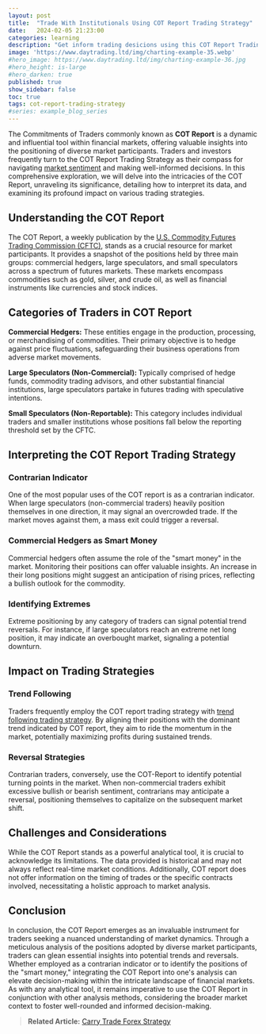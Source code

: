 ```yaml
---
layout: post
title:  "Trade With Institutionals Using COT Report Trading Strategy"
date:   2024-02-05 21:23:00
categories: learning
description: "Get inform trading desicions using this COT Report Trading Strategy to secured your potential by knowing large institutionals open positions "
image: 'https://www.daytrading.ltd/img/charting-example-35.webp'
#hero_image: https://www.daytrading.ltd/img/charting-example-36.jpg
#hero_height: is-large
#hero_darken: true
published: true
show_sidebar: false
toc: true
tags: cot-report-trading-strategy
#series: example_blog_series
---
```


<p>The Commitments of Traders commonly known as <strong>COT Report</strong> is a dynamic and influential tool within financial markets, offering valuable insights into the positioning of diverse market participants. Traders and investors frequently turn to the COT Report Trading Strategy as their compass for navigating <a href="https://www.daytrading.ltd/learning/forex-market-sentiment">market sentiment</a> and making well-informed decisions. In this comprehensive exploration, we will delve into the intricacies of the COT Report, unraveling its significance, detailing how to interpret its data, and examining its profound impact on various trading strategies.</p>

## Understanding the COT Report
<p>The COT Report, a weekly publication by the <a href="https://www.cftc.gov/About/index.htm" rel="nofollow">U.S. Commodity Futures Trading Commission (CFTC)</a>, stands as a crucial resource for market participants. It provides a snapshot of the positions held by three main groups: commercial hedgers, large speculators, and small speculators across a spectrum of futures markets. These markets encompass commodities such as gold, silver, and crude oil, as well as financial instruments like currencies and stock indices.</p>

## Categories of Traders in COT Report
<p><strong>Commercial Hedgers:</strong> These entities engage in the production, processing, or merchandising of commodities. Their primary objective is to hedge against price fluctuations, safeguarding their business operations from adverse market movements.</p>

<p><strong>Large Speculators (Non-Commercial): </strong>Typically comprised of hedge funds, commodity trading advisors, and other substantial financial institutions, large speculators partake in futures trading with speculative intentions.</p>

<p><strong>Small Speculators (Non-Reportable):</strong> This category includes individual traders and smaller institutions whose positions fall below the reporting threshold set by the CFTC.</p>

## Interpreting the COT Report Trading Strategy
<h3>Contrarian Indicator</h3>
<p>One of the most popular uses of the COT report is as a contrarian indicator. When large speculators (non-commercial traders) heavily position themselves in one direction, it may signal an overcrowded trade. If the market moves against them, a mass exit could trigger a reversal.</p>

<h3>Commercial Hedgers as Smart Money</h3>
<p>Commercial hedgers often assume the role of the "smart money" in the market. Monitoring their positions can offer valuable insights. An increase in their long positions might suggest an anticipation of rising prices, reflecting a bullish outlook for the commodity.</p>

<h3>Identifying Extremes</h3>
<p>Extreme positioning by any category of traders can signal potential trend reversals. For instance, if large speculators reach an extreme net long position, it may indicate an overbought market, signaling a potential downturn.</p>

## Impact on Trading Strategies
<h3>Trend Following</h3>
<p>Traders frequently employ the COT report trading strategy with <a href="https://www.daytrading.ltd/learning/trend-following-trading-strategy">trend following trading strategy</a>. By aligning their positions with the dominant trend indicated by COT report, they aim to ride the momentum in the market, potentially maximizing profits during sustained trends.</p>

<h3>Reversal Strategies</h3>
<p>Contrarian traders, conversely, use the COT-Report to identify potential turning points in the market. When non-commercial traders exhibit excessive bullish or bearish sentiment, contrarians may anticipate a reversal, positioning themselves to capitalize on the subsequent market shift.</p>

## Challenges and Considerations
<p>While the COT Report stands as a powerful analytical tool, it is crucial to acknowledge its limitations. The data provided is historical and may not always reflect real-time market conditions. Additionally, COT report does not offer information on the timing of trades or the specific contracts involved, necessitating a holistic approach to market analysis.</p>
  
## Conclusion
<p>In conclusion, the COT Report emerges as an invaluable instrument for traders seeking a nuanced understanding of market dynamics. Through a meticulous analysis of the positions adopted by diverse market participants, traders can glean essential insights into potential trends and reversals. Whether employed as a contrarian indicator or to identify the positions of the "smart money," integrating the COT Report into one's analysis can elevate decision-making within the intricate landscape of financial markets. As with any analytical tool, it remains imperative to use the COT Report in conjunction with other analysis methods, considering the broader market context to foster well-rounded and informed decision-making.</p>

> <strong>Related Article:</strong>
> <a href="https://www.daytrading.ltd/learning/carry-trade-forex-trading-strategy">Carry Trade Forex Strategy</a>

<script type='application/ld+json'>
{
  "@context": "https://schema.org",
  "@type": "FAQPage",
  "mainEntity": [
    {
      "@type": "Question",
      "name": "What is the COT Report?",
      "acceptedAnswer": {
        "@type": "Answer",
        "text": "The COT Report, or Commitments of Traders Report, is a weekly publication by the CFTC, offering insights into the positions of commercial hedgers, large speculators, and small speculators in various markets."
      }
    },
    {
      "@type": "Question",
      "name": "How can I use the COT Report for trading?",
      "acceptedAnswer": {
        "@type": "Answer",
        "text": "Traders use the COT Report as a contrarian indicator, identify smart money positions, and assess extremes in positioning. It can inform trend-following and reversal strategies."
      }
    },
    {
      "@type": "Question",
      "name": "What challenges should I be aware of when using the COT Report?",
      "acceptedAnswer": {
        "@type": "Answer",
        "text": "Limitations include historical data, lack of real-time information, and no details on trade timing or specific contracts. A holistic approach to analysis is recommended."
      }
    },
    {
      "@type": "Question",
      "name": "How does the COT Report impact trading success?",
      "acceptedAnswer": {
        "@type": "Answer",
        "text": "By decoding market sentiment, identifying trends, and refining strategies based on the positions of different market participants, traders can enhance their decision-making for greater success."
      }
    }
  ]
}
</script>
